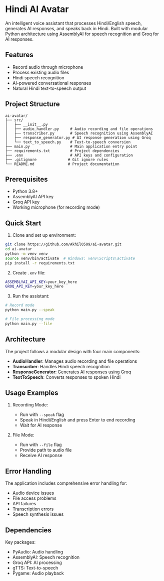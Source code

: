 # Hindi AI Avatar

An intelligent voice assistant that processes Hindi/English speech, generates AI responses, and speaks back in Hindi. Built with modular Python architecture using AssemblyAI for speech recognition and Groq for AI responses.

## Features

- Record audio through microphone
- Process existing audio files
- Hindi speech recognition
- AI-powered conversational responses
- Natural Hindi text-to-speech output

## Project Structure
```
ai-avatar/
├── src/
│   ├── __init__.py
│   ├── audio_handler.py     # Audio recording and file operations
│   ├── transcriber.py       # Speech recognition using AssemblyAI
│   ├── response_generator.py # AI response generation using Groq
│   └── text_to_speech.py    # Text-to-speech conversion
├── main.py                  # Main application entry point
├── requirements.txt         # Project dependencies
├── .env                     # API keys and configuration
├── .gitignore              # Git ignore rules
└── README.md               # Project documentation
```

## Prerequisites

- Python 3.8+
- AssemblyAI API key
- Groq API key
- Working microphone (for recording mode)

## Quick Start

1. Clone and set up environment:
```bash
git clone https://github.com/Akhil0509/ai-avatar.git
cd ai-avatar
python -m venv venv
source venv/bin/activate  # Windows: venv\Scripts\activate
pip install -r requirements.txt
```

2. Create `.env` file:
```bash
ASSEMBLYAI_API_KEY=your_key_here
GROQ_API_KEY=your_key_here
```

3. Run the assistant:
```bash
# Record mode
python main.py --speak
```
```bash
# File processing mode
python main.py --file
```

## Architecture

The project follows a modular design with four main components:

- **AudioHandler**: Manages audio recording and file operations
- **Transcriber**: Handles Hindi speech recognition
- **ResponseGenerator**: Generates AI responses using Groq
- **TextToSpeech**: Converts responses to spoken Hindi

## Usage Examples

1. Recording Mode:
   - Run with `--speak` flag
   - Speak in Hindi/English and press Enter to end recording
   - Wait for AI response

2. File Mode:
   - Run with `--file` flag
   - Provide path to audio file
   - Receive AI response

## Error Handling

The application includes comprehensive error handling for:
- Audio device issues
- File access problems
- API failures
- Transcription errors
- Speech synthesis issues

## Dependencies

Key packages:
- PyAudio: Audio handling
- AssemblyAI: Speech recognition
- Groq API: AI processing
- gTTS: Text-to-speech
- Pygame: Audio playback
